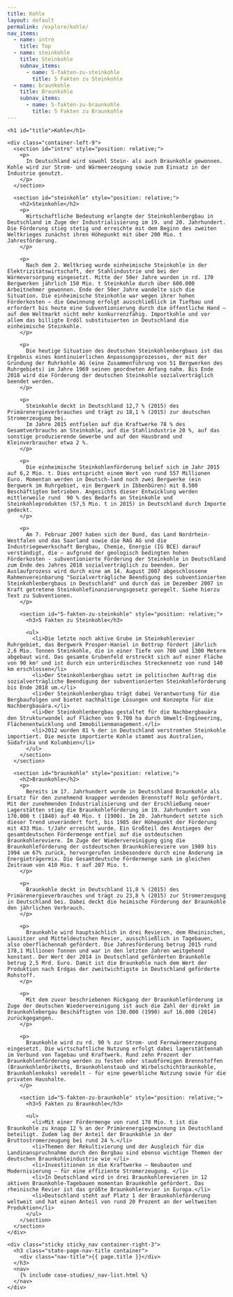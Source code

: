 ```yaml
---
title: Kohle
layout: default
permalink: /explore/kohle/
nav_items:
  - name: intro
    title: Top
  - name: steinkohle
    title: Steinkohle
    subnav_items:
      - name: 5-fakten-zu-steinkohle
        title: 5 Fakten zu Steinkohle
  - name: braunkohle
    title: Braunkohle
    subnav_items:
      - name: 5-fakten-zu-braunkohle
        title: 5 Fakten zu Braunkohle
---
```


<main class="container-page-wrapper layout-state-pages">
  <section class="container" style="position: relative;">

    <h1 id="title">Kohle</h1>

    <div class="container-left-9">
      <section id="intro" style="position: relative;">
        <p>
          In Deutschland wird sowohl Stein- als auch Braunkohle gewonnen. Kohle wird zur Strom- und Wärmeerzeugung sowie zum Einsatz in der Industrie genutzt.
        </p>
      </section>

      <section id="steinkohle" style="position: relative;">
        <h2>Steinkohle</h2>
        <p>
          Wirtschaftliche Bedeutung erlangte der Steinkohlenbergbau in Deutschland im Zuge der Industrialisierung im 19. und 20. Jahrhundert. Die Förderung stieg stetig und erreichte mit dem Beginn des zweiten Weltkrieges zunächst ihren Höhepunkt mit über 200 Mio. t Jahresförderung.
        </p>

        <p>
          Nach dem 2. Weltkrieg wurde einheimische Steinkohle in der Elektrizitätswirtschaft, der Stahlindustrie und bei der Wärmeversorgung eingesetzt. Mitte der 50er Jahre wurden in rd. 170 Bergwerken jährlich 150 Mio. t Steinkohle durch über 600.000 Arbeitnehmer gewonnen. Ende der 50er Jahre wandelte sich die Situation. Die einheimische Steinkohle war wegen ihrer hohen Förderkosten – die Gewinnung erfolgt ausschließlich im Tiefbau und erfordert bis heute eine Subventionierung durch die öffentliche Hand – auf dem Weltmarkt nicht mehr konkurrenzfähig. Importkohle und vor allem das billigte Erdöl substituierten in Deutschland die einheimische Steinkohle.
        </p>

        <p>
          Die heutige Situation des deutschen Steinkohlenbergbaus ist das Ergebnis eines kontinuierlichen Anpassungsprozesses, der mit der Gründung der Ruhrkohle AG (eine Zusammenführung von 51 Bergwerken des Ruhrgebiets) im Jahre 1969 seinen geordneten Anfang nahm. Bis Ende 2018 wird die Förderung der deutschen Steinkohle sozialverträglich beendet werden.
        </p>

        <p>
          Steinkohle deckt in Deutschland 12,7 % (2015) des Primärenergieverbrauches und trägt zu 18,1 % (2015) zur deutschen Stromerzeugung bei.
          Im Jahre 2015 entfielen auf die Kraftwerke 78 % des Gesamtverbrauchs an Steinkohle, auf die Stahlindustrie 20 %, auf das sonstige produzierende Gewerbe und auf den Hausbrand und Kleinverbraucher etwa 2 %.
        </p>

        <p>
          Die einheimische Steinkohlenförderung belief sich im Jahr 2015 auf 6,2 Mio. t. Dies entspricht einem Wert von rund 557 Millionen Euro. Momentan werden in Deutsch-land noch zwei Bergwerke (ein Bergwerk im Ruhrgebiet, ein Bergwerk in Ibbenbüren) mit 8.500 Beschäftigten betrieben. Angesichts dieser Entwicklung werden mittlerweile rund  90 % des Bedarfs an Steinkohle und Steinkohleprodukten (57,5 Mio. t in 2015) in Deutschland durch Importe gedeckt.
        </p>

        <p>
          Am 7. Februar 2007 haben sich der Bund, das Land Nordrhein-Westfalen und das Saarland sowie die RAG AG und die Industriegewerkschaft Bergbau, Chemie, Energie (IG BCE) darauf verständigt, die – aufgrund der geologisch bedingten hohen Förderkosten - subventionierte Förderung der Steinkohle in Deutschland zum Ende des Jahres 2018 sozialverträglich zu beenden. Der Auslaufprozess wird durch eine am 14. August 2007 abgeschlossene Rahmenvereinbarung "Sozialverträgliche Beendigung des subventionierten Steinkohlenbergbaus in Deutschland" und durch das im Dezember 2007 in Kraft getretene Steinkohlefinanzierungsgesetz geregelt. Siehe hierzu Text zu Subventionen.
        </p>

        <section id="5-fakten-zu-steinkohle" style="position: relative;">
          <h3>5 Fakten zu Steinkohle</h3>

          <ul>
            <li>Die letzte noch aktive Grube im Steinkohlerevier Ruhrgebiet, das Bergwerk Prosper-Haniel in Bottrop fördert jährlich 2,6 Mio. Tonnen Steinkohle, die in einer Tiefe von 700 und 1300 Meterm abgebaut wird. Das gesamte Grubenfeld erstreckt sich auf einer Fläche von 90 km² und ist durch ein unterirdisches Streckennetz von rund 140 km erschlossen</li>
            <li>Der Steinkohlenbergbau setzt im politischen Auftrag die sozialverträgliche Beendigung der subventionierten Steinkohleförderung bis Ende 2018 um.</li>
            <li>Der Steinkohlenbergbau trägt dabei Verantwortung für die Bergbaufolgen und bietet nachhaltige Lösungen und Konzepte für die Nachbergbauära.</li>
            <li>Der Steinkohlenbergbau gestaltet für die Nachbergbauära  den Strukturwandel auf Flächen von 9.700 ha durch Umwelt-Engineering, Flächenentwicklung und Immobilienmanagement.</li>
            <li>2012 wurden 81 % der in Deutschland verstromten Steinkohle importiert. Die meiste importierte Kohle stammt aus Australien, Südafrika und Kolumbien</li>
          </ul>
        </section>
      </section>

      <section id="braunkohle" style="position: relative;">
        <h2>Braunkohle</h2>
        <p>
          Bereits im 17. Jahrhundert wurde in Deutschland Braunkohle als Ersatz für den zunehmend knapper werdenden Brennstoff Holz gefördert. Mit der zunehmenden Industrialisierung und der Erschließung neuer Lagerstätten stieg die Braunkohleförderung im 19. Jahrhundert von 170.000 t (1840) auf 40 Mio. t (1900). Im 20. Jahrhundert setzte sich dieser Trend unverändert fort, bis 1985 der Höhepunkt der Förderung mit 433 Mio. t/Jahr erreicht wurde. Ein Großteil des Anstieges der gesamtdeutschen Fördermenge entfiel auf die ostdeutschen Braunkohlereviere. Im Zuge der Wiedervereinigung ging die Braunkohleförderung der ostdeutschen Braunkohlereviere von 1989 bis 1994 um 67% zurück, hervorgerufen insbesondere durch eine Änderung im Energieträgermix. Die Gesamtdeutsche Fördermenge sank im gleichen Zeitraum von 410 Mio. t auf 207 Mio. t.
        </p>

        <p>
          Braunkohle deckt in Deutschland 11,8 % (2015) des Primärenergieverbrauches und trägt zu 23,8 % (2015) zur Stromerzeugung in Deutschland bei. Dabei deckt die heimische Förderung der Braunkohle den jährlichen Verbrauch.
        </p>

        <p>
          Braunkohle wird hauptsächlich in drei Revieren, dem Rheinischen, Lausitzer und Mitteldeutschen Revier, ausschließlich in Tagebauen, also oberflächennah gefördert. Die Jahresförderung betrug 2015 rund 178,1 Millionen Tonnen und war in den letzten Jahren weitgehend konstant. Der Wert der 2014 in Deutschland geförderten Braunkohle betrug 2,5 Mrd. Euro. Damit ist die Braunkohle nach dem Wert der Produktion nach Erdgas der zweitwichtigste in Deutschland geförderte Rohstoff.
        </p>

        <p>
          Mit dem zuvor beschriebenen Rückgang der Braunkohleförderung im Zuge der deutschen Wiedervereinigung ist auch die Zahl der direkt im Braunkohlebergau Beschäftigten von 130.000 (1990) auf 16.000 (2014) zurückgegangen.
        </p>

        <p>
          Braunkohle wird zu rd. 90 % zur Strom- und Fernwärmeerzeugung eingesetzt. Die wirtschaftliche Nutzung erfolgt dabei lagerstättennah im Verbund von Tagebau und Kraftwerk. Rund zehn Prozent der Braunkohlenförderung werden zu festen oder staubförmigen Brennstoffen (Braunkohlenbriketts, Braunkohlenstaub und Wirbelschichtbraunkohle, Braunkohlenkoks) veredelt - für eine gewerbliche Nutzung sowie für die privaten Haushalte.
        </p>

        <section id="5-fakten-zu-braunkohle" style="position: relative;">
          <h3>5 Fakten zu Braunkohle</h3>

          <ul>
            <li>Mit einer Fördermenge von rund 178 Mio. t ist die Braunkohle zu knapp 12 % an der Primärenergiegewinnung in Deutschland beteiligt. Zudem lag der Anteil der Braunkohle in der Bruttostromerzeugung bei rund 24 %.</li>
            <li>Themen der Rekultivierung und der Ausgleich für die Landinanspruchnahme durch den Bergbau sind ebenso wichtige Themen der deutschen Braunkohleindustrie wie </li>
            <li>Investitionen in die Kraftwerke – Neubauten und Modernisierung – für eine effiziente Stromerzeugung. </li>
            <li>In Deutschland wird in drei Braunkohlerevieren in 12 aktiven Braunkohle-Tagebauen momentan Braunkohle gefördert. Das rheinische Revier ist das größte Braunkohlerevier in Europa.</li>
            <li>Deutschland steht auf Platz 1 der Braunkohleförderung weltweit und hat einen Anteil von rund 20 Prozent an der weltweiten Produktion</li>
          </ul>
        </section>
      </section>
    </div>

    <div class="sticky sticky_nav container-right-3">
      <h3 class="state-page-nav-title container">
        <div class="nav-title">{{ page.title }}</div>
      </h3>
      <nav>
        {% include case-studies/_nav-list.html %}
      </nav>
    </div>
  </section>
</main>

<script type="text/javascript" src="{{ site.baseurl_root }}/js/lib/static.min.js" charset="utf-8"></script>
